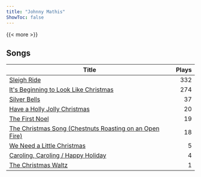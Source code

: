 ```yaml
---
title: "Johnny Mathis"
ShowToc: false
---
```


{{< more >}}

## Songs
Title | Plays 
----- | -----: 
[Sleigh Ride](/songs/sleigh-ride) | 332
[It's Beginning to Look Like Christmas](/songs/its-beginning-to-look-like-christmas) | 274
[Silver Bells](/songs/silver-bells) | 37
[Have a Holly Jolly Christmas](/songs/have-a-holly-jolly-christmas) | 20
[The First Noel](/songs/the-first-noel) | 19
[The Christmas Song (Chestnuts Roasting on an Open Fire)](/songs/the-christmas-song-chestnuts-roasting-on-an-open-fire) | 18
[We Need a Little Christmas](/songs/we-need-a-little-christmas) | 5
[Caroling, Caroling / Happy Holiday](/songs/caroling-caroling-happy-holiday) | 4
[The Christmas Waltz](/songs/the-christmas-waltz) | 1


